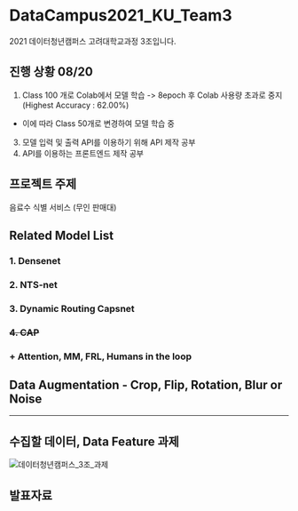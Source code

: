 # DataCampus2021_KU_Team3
2021 데이터청년캠퍼스 고려대학교과정 3조입니다.
  
## 진행 상황 08/20
1. Class 100 개로 Colab에서 모델 학습 -> 8epoch 후 Colab 사용량 초과로 중지 (Highest Accuracy : 62.00%)  
  - 이에 따라 Class 50개로 변경하여 모델 학습 중  
3. 모델 입력 및 출력 API를 이용하기 위해 API 제작 공부
4. API를 이용하는 프론트엔드 제작 공부
  
## 프로젝트 주제
음료수 식별 서비스 (무인 판매대)

## Related Model List
### 1. Densenet
### 2. NTS-net
### 3. Dynamic Routing Capsnet
### ~~4. CAP~~
### \+ Attention, MM, FRL, Humans in the loop
  
  
## Data Augmentation - Crop, Flip, Rotation, Blur or Noise
---
  
## 수집할 데이터, Data Feature 과제
![데이터청년캠퍼스_3조_과제](https://user-images.githubusercontent.com/51364769/126651302-d02eb55f-6d7a-4512-95b8-57913b36cbed.png)

## 발표자료


